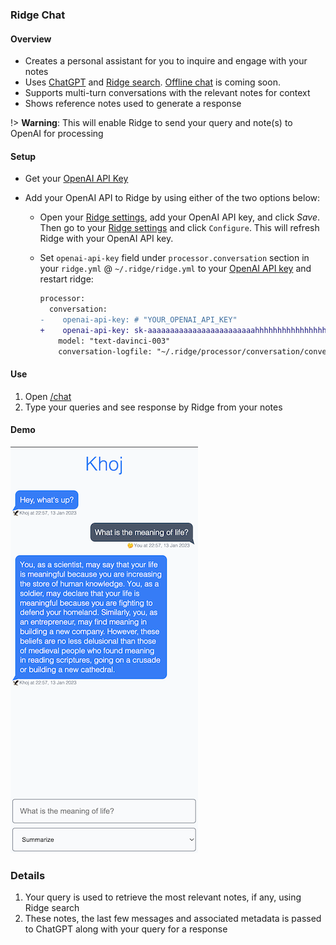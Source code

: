 ### Ridge Chat
#### Overview
- Creates a personal assistant for you to inquire and engage with your notes
- Uses [ChatGPT](https://openai.com/blog/chatgpt) and [Ridge search](/#/search). [Offline chat](https://github.com/ridge-ai/ridge/issues/201) is coming soon.
- Supports multi-turn conversations with the relevant notes for context
- Shows reference notes used to generate a response

!> **Warning**: This will enable Ridge to send your query and note(s) to OpenAI for processing

#### Setup
- Get your [OpenAI API Key](https://platform.openai.com/account/api-keys)
- Add your OpenAI API to Ridge by using either of the two options below:

  - Open your [Ridge settings](http://localhost:42110/config/processor/conversation), add your OpenAI API key, and click *Save*. Then go to your [Ridge settings](http://localhost:42110/config) and click `Configure`. This will refresh Ridge with your OpenAI API key.

  - Set `openai-api-key` field under `processor.conversation` section in your `ridge.yml` @ `~/.ridge/ridge.yml` to your [OpenAI API key](https://beta.openai.com/account/api-keys) and restart ridge:
    ```diff
    processor:
      conversation:
    -    openai-api-key: # "YOUR_OPENAI_API_KEY"
    +    openai-api-key: sk-aaaaaaaaaaaaaaaaaaaaaaaahhhhhhhhhhhhhhhhhhhhhhhh
        model: "text-davinci-003"
        conversation-logfile: "~/.ridge/processor/conversation/conversation_logs.json"
    ```

#### Use
1. Open [/chat](http://localhost:42110/chat)
2. Type your queries and see response by Ridge from your notes

#### Demo
![](./assets/ridge_chat_web_interface.png)

### Details
1. Your query is used to retrieve the most relevant notes, if any, using Ridge search
2. These notes, the last few messages and associated metadata is passed to ChatGPT along with your query for a response
